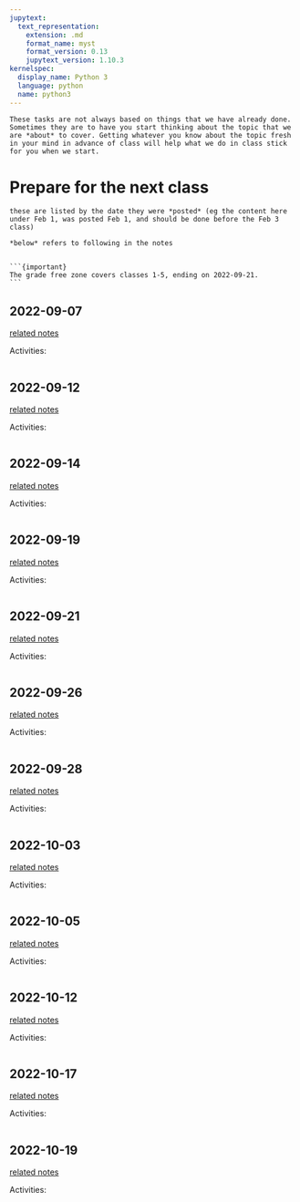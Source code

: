 ```yaml
---
jupytext:
  text_representation:
    extension: .md
    format_name: myst
    format_version: 0.13
    jupytext_version: 1.10.3
kernelspec:
  display_name: Python 3
  language: python
  name: python3
---
```


```{important}
These tasks are not always based on things that we have already done.  Sometimes they are to have you start thinking about the topic that we are *about* to cover. Getting whatever you know about the topic fresh in your mind in advance of class will help what we do in class stick for you when we start.
```

# Prepare for the next class

```{warning}
these are listed by the date they were *posted* (eg the content here under Feb 1, was posted Feb 1, and should be done before the Feb 3 class)

*below* refers to following in the notes
```


<!--
```{code-cell} ipython3
:tags: ["hide-input"]
import os
from IPython.display import Markdown, display

prep_file_list = sorted(os.listdir('../_prepare/'))


```

```{code-cell} ipython3
:tags: ["hide-input"]

for prep_file in prep_file_list:
    date_str = prep_file[:-3]
    date_link = '[' + date_str + '](../notes/' + date_str + ')'
    display(Markdown(date_link))
    display(Markdown('../_prepare/' + prep_file))
``` -->

````{margin}

```{important}
The grade free zone covers classes 1-5, ending on 2022-09-21.
```

````

## 2022-09-07

[related notes](../notes/2022-09-07)

Activities:
```{include} ../_prepare/2022-09-07.md
```


## 2022-09-12

[related notes](../notes/2022-09-12)

Activities:
```{include} ../_prepare/2022-09-12.md
```


## 2022-09-14

[related notes](../notes/2022-09-14)

Activities:
```{include} ../_prepare/2022-09-14.md
```


## 2022-09-19

[related notes](../notes/2022-09-19)

Activities:
```{include} ../_prepare/2022-09-19.md
```


## 2022-09-21

[related notes](../notes/2022-09-21)

Activities:
```{include} ../_prepare/2022-09-21.md
```


## 2022-09-26

[related notes](../notes/2022-09-26)

Activities:
```{include} ../_prepare/2022-09-26.md
```


## 2022-09-28

[related notes](../notes/2022-09-28)

Activities:
```{include} ../_prepare/2022-09-28.md
```


## 2022-10-03

[related notes](../notes/2022-10-03)

Activities:
```{include} ../_prepare/2022-10-03.md
```


## 2022-10-05

[related notes](../notes/2022-10-05)

Activities:
```{include} ../_prepare/2022-10-05.md
```


## 2022-10-12

[related notes](../notes/2022-10-12)

Activities:
```{include} ../_prepare/2022-10-12.md
```


## 2022-10-17

[related notes](../notes/2022-10-17)

Activities:
```{include} ../_prepare/2022-10-17.md
```

## 2022-10-19

[related notes](../notes/2022-10-19)

Activities:
```{include} ../_prepare/2022-10-19.md
```
